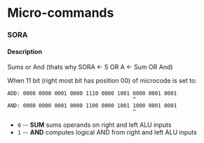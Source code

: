 # Micro-commands

### SORA

#### Description
Sums or And (thats why SORA <- S OR A <- Sum OR And)

When 11 bit (right most bit has position 00) of microcode is set to:

```
ADD: 0000 0000 0001 0000 1110 0000 1001 0000 0001 0001 
                                        ^
AND: 0000 0000 0001 0000 1100 0000 1001 1000 0001 0001
                                        ^
```

 - `0` -- **SUM** sums operands on right and left ALU inputs 
 - `1` -- **AND** computes logical AND from right and left ALU inputs



